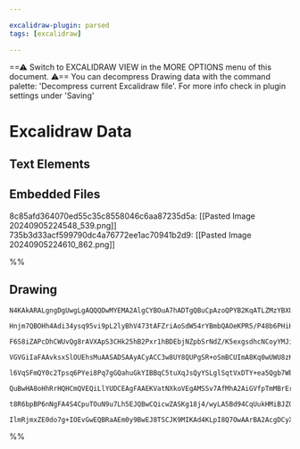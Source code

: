 ```yaml
---

excalidraw-plugin: parsed
tags: [excalidraw]

---
```

==⚠  Switch to EXCALIDRAW VIEW in the MORE OPTIONS menu of this document. ⚠== You can decompress Drawing data with the command palette: 'Decompress current Excalidraw file'. For more info check in plugin settings under 'Saving'


# Excalidraw Data
## Text Elements
## Embedded Files
8c85afd364070ed55c35c8558046c6aa87235d5a: [[Pasted Image 20240905224548_539.png]]
735b3d33acf599790dc4a76772ee1ac70941b2d9: [[Pasted Image 20240905224610_862.png]]

%%
## Drawing
```compressed-json
N4KAkARALgngDgUwgLgAQQQDwMYEMA2AlgCYBOuA7hADTgQBuCpAzoQPYB2KqATLZMzYBXUtiRoIACyhQ4zZAHoFAc0JRJQgEYA6bGwC2CgF7N6hbEcK4OCtptbErHALRY8RMpWdx8Q1TdIEfARcZgRmBShcZQUebQAWbQAGGjoghH0EDihmbgBtcDBQMBKIEm4IAEYATQA1AEcAfQA2ZgB5UlrmWop4o3qAZQBxZ30B1JLIWEQKwn1opH5SzG5n

Hnjm7QBOHh4Adi34ysq95vi9pL2lyBhV473tAFZriAoSdW54rYBmbQAOeKPR5/P48b6PHiHSrxF6SBCEZTSbhg56FSDWZTBbhJF7MKCkNgAawQAGE2Pg2KQKvjrMw4LhAtkJqVNLhsITlAShBxiGSKVSJDSOHSGVkoMzIAAzQj4fADWBYiSCDwSiB4gnEgDq70kyNx+KJCHlMEV6GV5ReXMRHHCuTQlRebHp2DUt3tSRxaIgnOEcAAksQ7ag8gBd

F6S8iZAPcDhCWUvQg8rAVXApS3CHk25hB2Pxr1hBDEbjNZpbSrNdZ/K5exgsdhcNCoyYMJisTgAOU4Ym4lW+Je+kJO1ebhGYABF0lBC9xJQQwi9NBniABRYKZbI5uP4F5CODEXBTov2vY8IFbS7xP6XZovIgcQkxre3tjs6doWf4ef5qJQIRBiCIDyibKKq0rBNGEh/NgfyPLgkrEH28SXEkhZAtg4LQUCV4bNgzS4LgVYosQsGqsw7jiMGaJgA6

VGVGiIaFAAvksxSlOUEhsMuAASADSAAyACyACC3w8UY8QUPgSR+oSmBCUImA8Kq0wUWU8zKIsXorGgayQgk3wHKWOyXpUPBJHwXpuqgxyJCcjznI8zRVpUSTglsLxvMQHxoOccQGY8PxbACWwVjCXpwgiSJoDwzSPNoZznpeFaPAcPB/N8LwYqanrNuqhp8pS1LkMK9KMuKC5shyXI8gVAroEKIplaBMpygqqnmkW+oagg2pebq0VdYaxqmmq5IW

l6VqSFmQY0c2Tpsq6PYei8Pq7gGQahuGkYIBBqC5tuXqJsQyYSLglSqtVxDTY+ea5Qgb7WbF5zfC9SRNqUtZtg21kHC8n31p2HDdu6kJ7CclzuYd46Tg9H5fs2i7ciua5iput2lLu+6Hj2J5npcfzni5t6Jg+aD7c+r5HqgcMIPqB5/hUgGOBwIHhjKO1UxAezgpo3wId8bKSgFWwHEkxDYPEuCnHsJ73ZUbIXFCmg8MQWykeR+S0dc1H0Ux4Bhn

QuBwHA8oHhRrHQHCmQVEQiLlYUDCEAgFAAEKVatNXkoVEgAMSSv7AfMhA2AiGVfpTmMBrErVFQ+5UCDx/HQch6QYcR277Ie7yXt1dAxWNWKyeh2K4cZAAYi1w3tWNnUOynacZPK3W9d5vBLMHxfZKXkfdVXFQdUXqclxHABKwjWraPbt/Xw8ZG0zqLe6OWQDPXcR2XnBQGXuD6DKVnvR3Q9r+Xm8DIQRgUWZ0+d1A3cACpYFAQm299EDBJK9ulKv

t8R6bpBP6nNgFA4S4CpuTOuN9u7Lh5EJQBwCQicwZASKg18j4/wyLA5Bd94CqUukHMiBJZQAA1uADhvA7Ah5J8DVB7KeduRg2AGG4KxSA9ACBCAonREozEIFoO7mPJG10JB4PbpyEgZ8L7ImXt6Ug4ipxwG4AfMRxABJsGOtA3AmhghUxpqI2R2d+TMK9C7cknMfYki2BYixqoR4IGUHGBksdlxjmcc4iATFUFlSboaeeUB6xowOqUCMO8EC2KTL

IlmRjmxZE0do7g+IOEvGwEQBRaAEm0y9BwEJ8TSCJK9MIKAd4KLpI8Q7OwAArBA2AcgDCyXAVR6islaNhnODJpQ2R+MYHfRh+AomlBUv3dI1T6yqhDniAw2CZhkyfF6CklMZytNvKEJ+wyuk9L6f0nBgzgjDM4BKFef4oATK2dM9GpQ5nEh0Ysqib9llCVWQgbp5Ibr4DRIxPWYAeFSnZkGYA7zGJAA=
```
%%